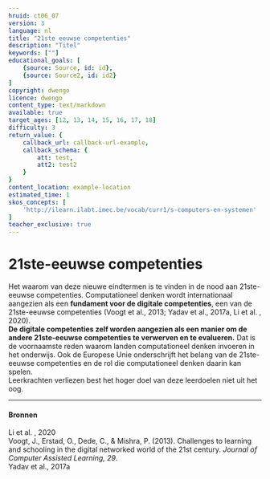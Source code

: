 ```yaml
---
hruid: ct06_07
version: 3
language: nl
title: "21ste eeuwse competenties"
description: "Titel"
keywords: [""]
educational_goals: [
    {source: Source, id: id}, 
    {source: Source2, id: id2}
]
copyright: dwengo
licence: dwengo
content_type: text/markdown
available: true
target_ages: [12, 13, 14, 15, 16, 17, 18]
difficulty: 3
return_value: {
    callback_url: callback-url-example,
    callback_schema: {
        att: test,
        att2: test2
    }
}
content_location: example-location
estimated_time: 1
skos_concepts: [
    'http://ilearn.ilabt.imec.be/vocab/curr1/s-computers-en-systemen'
]
teacher_exclusive: true
---
```


# 21ste-eeuwse competenties

Het waarom van deze nieuwe eindtermen is te vinden in de nood aan 21ste-eeuwse competenties. Computationeel denken wordt internationaal aangezien als een **fundament voor de digitale competenties**, een van de 21ste-eeuwse competenties (Voogt et al., 2013; Yadav et al., 2017a, Li et al. , 2020).<br>
**De digitale competenties zelf worden aangezien als een manier om de andere 21ste-eeuwse competenties te verwerven en te evalueren.** Dat is de voornaamste reden waarom landen computationeel denken invoeren in het onderwijs. Ook de Europese Unie onderschrijft het belang van de 21ste-eeuwse competenties en de rol die computationeel denken daarin kan spelen.<br>
Leerkrachten verliezen best het hoger doel van deze leerdoelen niet uit het oog.

---------------------
#### Bronnen
Li et al. , 2020<br>
Voogt, J., Erstad, O., Dede, C., & Mishra, P. (2013). Challenges to learning and schooling in the digital networked world of the 21st century. *Journal of Computer Assisted Learning, 29*.<br>
Yadav et al., 2017a<br>


